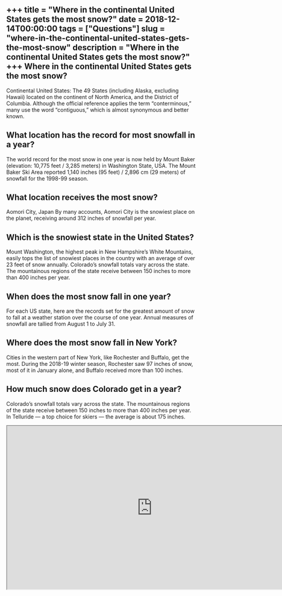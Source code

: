 +++
title = "Where in the continental United States gets the most snow?"
date = 2018-12-14T00:00:00
tags = ["Questions"]
slug = "where-in-the-continental-united-states-gets-the-most-snow"
description = "Where in the continental United States gets the most snow?"
+++
Where in the continental United States gets the most snow?
----------------------------------------------------------

Continental United States: The 49 States (including Alaska, excluding Hawaii) located on the continent of North America, and the District of Columbia. Although the official reference applies the term “conterminous,” many use the word “contiguous,” which is almost synonymous and better known.

What location has the record for most snowfall in a year?
---------------------------------------------------------

The world record for the most snow in one year is now held by Mount Baker (elevation: 10,775 feet / 3,285 meters) in Washington State, USA. The Mount Baker Ski Area reported 1,140 inches (95 feet) / 2,896 cm (29 meters) of snowfall for the 1998-99 season.

What location receives the most snow?
-------------------------------------

Aomori City, Japan By many accounts, Aomori City is the snowiest place on the planet, receiving around 312 inches of snowfall per year.

Which is the snowiest state in the United States?
-------------------------------------------------

Mount Washington, the highest peak in New Hampshire’s White Mountains, easily tops the list of snowiest places in the country with an average of over 23 feet of snow annually. Colorado’s snowfall totals vary across the state. The mountainous regions of the state receive between 150 inches to more than 400 inches per year.

When does the most snow fall in one year?
-----------------------------------------

For each US state, here are the records set for the greatest amount of snow to fall at a weather station over the course of one year. Annual measures of snowfall are tallied from August 1 to July 31.

Where does the most snow fall in New York?
------------------------------------------

Cities in the western part of New York, like Rochester and Buffalo, get the most. During the 2018-19 winter season, Rochester saw 97 inches of snow, most of it in January alone, and Buffalo received more than 100 inches.

How much snow does Colorado get in a year?
------------------------------------------

Colorado’s snowfall totals vary across the state. The mountainous regions of the state receive between 150 inches to more than 400 inches per year. In Telluride — a top choice for skiers — the average is about 175 inches.

<iframe allow="accelerometer; autoplay; clipboard-write; encrypted-media; gyroscope; picture-in-picture" allowfullscreen="" class="__youtube_prefs__  epyt-is-override  no-lazyload" data-no-lazy="1" data-origheight="433" data-origwidth="770" data-skipgform_ajax_framebjll="" height="433" id="_ytid_44361" loading="lazy" src="https://www.youtube.com/embed/C6A9UObOCWg?enablejsapi=1&autoplay=0&cc_load_policy=0&cc_lang_pref=&iv_load_policy=1&loop=0&modestbranding=0&rel=1&fs=1&playsinline=0&autohide=2&theme=dark&color=red&controls=1&" title="YouTube player" width="770"></iframe>